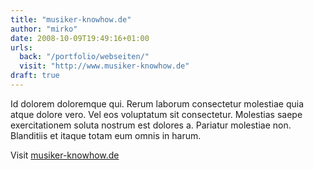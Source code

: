 ```yaml
---
title: "musiker-knowhow.de"
author: "mirko"
date: 2008-10-09T19:49:16+01:00
urls:
  back: "/portfolio/webseiten/"
  visit: "http://www.musiker-knowhow.de"
draft: true
---
```


Id dolorem doloremque qui. Rerum laborum consectetur molestiae quia atque dolore vero. Vel eos voluptatum sit consectetur. Molestias saepe exercitationem soluta nostrum est dolores a. Pariatur molestiae non. Blanditiis et itaque totam eum omnis in harum.

Visit [musiker-knowhow.de](http://www.musiker-knowhow.de)
